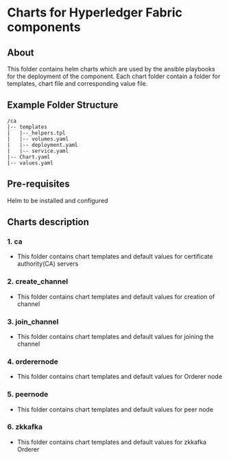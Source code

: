 # Charts for Hyperledger Fabric components

## About
This folder contains helm charts which are used by the ansible playbooks for the deployment of the component. Each chart folder contain a folder for templates, chart file and corresponding value file. 

## Example Folder Structure ###
```
/ca
|-- templates
|   |--_helpers.tpl
|   |-- volumes.yaml
|   |-- deployment.yaml
|   |-- service.yaml
|-- Chart.yaml
|-- values.yaml
```

## Pre-requisites

 Helm to be installed and configured 

## Charts description ##

### 1. ca ###
- This folder contains chart templates and default values for certificate authority(CA) servers
### 2. create_channel ###
- This folder contains chart templates and default values for creation of  channel
### 3. join_channel ###
- This folder contains chart templates and default values for joining the channel
### 4. orderernode ###
- This folder contains chart templates and default values for Orderer node 
### 5. peernode ###
- This folder contains chart templates and default values for peer node 
### 6. zkkafka ###
- This folder contains chart templates and default values for  zkkafka Orderer 
